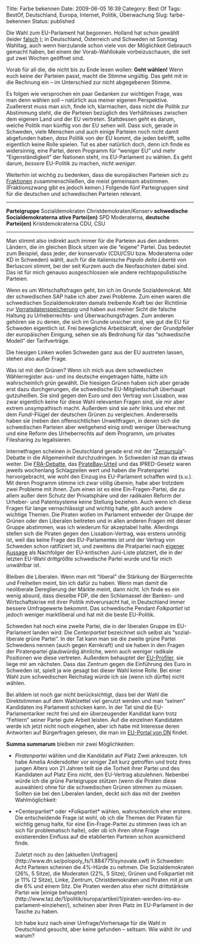 Title: Farbe bekennen
Date: 2009-06-05 16:39
Category: Best Of
Tags: BestOf, Deutschland, Europa, Internet, Politik, Überwachung
Slug: farbe-bekennen
Status: published

Die Wahl zum EU-Parlament hat begonnen. Holland hat schon gewählt
(leider
[falsch](http://www.spiegel.de/politik/ausland/0,1518,628695,00.html) );
in Deutschland, Österreich und Schweden ist Sonntag Wahltag, auch wenn
hierzulande schon viele von der Möglichkeit Gebrauch gemacht haben, bei
einem der Vorab-Wahllokale vorbeizuschauen, die seit gut zwei Wochen
geöffnet sind.

Vorab für all die, die nicht bis zu Ende lesen wollen: **Geht wählen!**
Wenn euch keine der Parteien passt, macht die Stimme ungültig. Das geht
mit in die Rechnung ein – im Unterschied zur nicht abgegebenen Stimme.

Es folgen wie versprochen ein paar Gedanken zur wichtigen Frage, was man
denn wählen soll – natürlich aus meiner eigenen Perspektive. Zuallererst
muss man sich, finde ich, klarmachen, dass nicht die Politik zur
Abstimmung steht, die die Parteien bezüglich des Verhältnisses zwischen
dem eigenen Land und der EU vertreten. Stattdessen geht es darum, welche
Politik man künftig von der EU sehen will. Dass sich, gerade in
Schweden, viele Menschen und auch einige Parteien noch nicht damit
abgefunden haben, *dass* Politik von der EU kommt, die jeden betrifft,
sollte eigentlich keine Rolle spielen. Tut es aber natürlich doch, denn
ich finde es widersinnig, eine Partei, deren Programm für “weniger EU”
und mehr “Eigenständigkeit” der Nationen steht, ins EU-Parlament zu
wählen. Es geht darum, *bessere* EU-Politik zu machen, nicht *weniger*.

Weiterhin ist wichtig zu bedenken, dass die europäischen Parteien sich
zu
[Fraktionen](http://de.wikipedia.org/wiki/Fraktion_im_Europäischen_Parlament)
zusammenschließen, die meist gemeinsam abstimmen. (Fraktionszwang gibt
es jedoch keinen.) Folgende fünf Parteigruppen sind für die deutschen
und schwedischen Parteien relevant.

  ------------------------ ------------------------ ------------------------
  **Parteigruppe**         Sozialdemokraten         Christdemokraten/Konserv
  **schwedische            Socialdemokraterna       ative
  Partei(en)**             SPD                      Moderaterna,
  **deutsche Partei(en)**                           Kristdemokraterna
                                                    CDU, CSU
  ------------------------ ------------------------ ------------------------

Man stimmt also indirekt auch immer für die Parteien aus den anderen
Ländern, die im gleichen Block sitzen wie die “eigene” Partei. Das
bedeutet zum Beispiel, dass jeder, der konservativ (CDU/CSU bzw.
Moderaterna oder KD in Schweden) wählt, auch für die italienische
*Popolo della Libertà* von Berlusconi stimmt, bei der seit Kurzem auch
die Neofaschisten dabei sind. Das ist für mich genauso ausgeschlossen
wie andere rechtspopulistische Parteien.

Wenn es um Wirtschaftsfragen geht, bin ich im Grunde Sozialdemokrat. Mit
der schwedischen SAP habe ich aber zwei Probleme. Zum einen waren die
schwedischen Sozialdemokraten damals treibende Kraft bei der Richtlinie
zur
[Vorratsdatenspeicherung](http://de.wikipedia.org/wiki/Vorratsdatenspeicherung)
und haben aus meiner Sicht die falsche Haltung zu Urheberrechts- und
Überwachungsfragen. Zum anderen gehören sie zu denen, die sich im Grunde
unsicher sind, wie gut die EU für Schweden eigentlich ist. Frei
bewegliche Arbeitskraft, einer der Grundpfeiler der europäischen
Einigung, sehen sie als Bedrohung für das “schwedische Modell” der
Tarifverträge.

Die hiesigen Linken wollen Schweden ganz aus der EU austreten lassen,
stehen also außer Frage.

Was ist mit den Grünen? Wenn ich mich aus dem schwedischen
Wählerregister aus- und ins deutsche eingetragen hätte, hätte ich
wahrscheinlich grün gewählt. Die hiesigen Grünen haben sich aber gerade
erst dazu durchgerungen, die schwedische EU-Mitgliedschaft überhaupt
gutzuheißen. Sie sind gegen den Euro und den Vertrag von Lissabon, was
zwar eigentlich keine für diese Wahl relevanten Fragen sind, sie mir
aber extrem unsympathisch macht. Außerdem sind sie *sehr* links und eher
mit dem *Fundi*-Flügel der deutschen Grünen zu vergleichen. Andererseits
haben sie (neben den offensichtlichen Unweltfragen, in denen sich die
schwedischen Parteien aber weitgehend einig sind) weniger Überwachung
und eine Reform des Urheberrechts auf dem Programm, um privates
Filesharing zu legalisieren.

Internetfragen scheinen in Deutschland gerade erst mit der
“[Zensursula](http://www.spiegel.de/netzwelt/web/0,1518,628017,00.html)”-Debatte
in die Allgemeinheit durchzudringen. In Schweden ist man da etwas
weiter. Die [FRA-Debatte](http://www.fiket.de/tag/fra/), das
[PirateBay-Urteil](http://www.fiket.de/tag/piratebay/) und das
IPRED-Gesetz waren jeweils wochenlang Schlagzeilen wert und haben die
Piratenpartei hervorgebracht, wie wohl den Einzug ins EU-Parlament
schaffen wird (s.u.). Mit deren Programm stimme ich zwar völlig überein,
habe aber trotzdem zwei Probleme mit ihnen. Zum einen ist es eine
Ein-Fragen-Partei, die zu allem außer dem Schutz der Privatsphäre und
der radikalen Reform der Urheber- und Patentsysteme keine Stellung
beziehen. Auch wenn ich diese Fragen für lange vernachlässigt und
wichtig halte, gibt auch andere wichtige Themen. Die Piraten wollen im
Parlament entweder der Gruppe der Grünen oder den Liberalen beitreten
und in allen anderen Fragen mit dieser Gruppe abstimmen, was ich
wiederum für akzeptabel halte. Allerdings stellen sich die Piraten gegen
den Lissabon-Vertrag, was erstens unnötig ist, weil das keine Frage des
EU-Parlamentes ist und der Vertrag von Schweden schon ratifiziert ist,
und zweitens die Piratpartei nach [eigener
Aussage](http://www.dn.se/fordjupning/europa2009/piratpartiets-eu-kandidat-har-segervittring-1.856036)
als Nachfolger der EU-kritischen Juni-Liste platziert, die in der
letzten EU-Wahl drittgrößte schwedische Partei wurde und für mich
unwählbar ist.

Bleiben die Liberalen. Wenn man mit “liberal” die Stärkung der
Bürgerrechte und Freiheiten meint, bin ich dafür zu haben. Wenn man
damit die neoliberale Dereglierung der Märkte meint, dann nicht. Ich
finde es ein wenig absurd, dass dieselbe FDP, die den Schlamassel der
Banken- und Wirtschaftskrise mit ihrer Politik mitverursacht hat, in
Deutschland immer bessere Umfragewerte bekommt. Das schwedische Pendant
*Folkpartiet* ist jedoch weniger marktliberal und hat mit die beste
EU-Politik.

Schweden hat noch eine zweite Partei, die in der liberalen Gruppe im
EU-Parlament landen wird: Die *Centerpartiet* bezeichnet sich selbst als
“sozial-liberale grüne Partei”. In der Tat kann man sie die zweite grüne
Partei Schwedens nennen (auch gegen Kernkraft) und sie haben in den
Fragen der Piratenpartei glaubwürdig ähnliche, wenn auch weniger
radikale Positionen wie diese vertreten. Außerdem behauptet der
[EU-Profiler](http://www.fiket.de/2009/05/25/europa-fragen/), sie liege
mir am nächsten. Dass das Zentrum gegen die Einführung des Euro in
Schweden ist, spielt ja wie gesagt bei dieser Wahl keine Rolle. Bei
einer Wahl zum schwedischen Reichstag würde ich sie (wenn ich dürfte)
nicht wählen.

Bei alldem ist noch gar nicht berücksichtigt, dass bei der Wahl die
Direktstimmen auf dem Wahlzettel viel genutzt werden und man “seinen”
Kandidaten ins Parlament schicken kann. In der Tat sind die
EU-Parlamentariker recht frei und ein überzeugender Kandidat kann trotz
“Fehlern” seiner Partei gute Arbeit leisten. Auf die einzelnen
Kandidaten werde ich jetzt nicht noch eingehen, aber ich habe mit
Interesse deren Antworten auf Bürgerfragen gelesen, die man im
[EU-Portal von DN](http://www.dn.se/fordjupning/europa2009) findet.

**Summa summarum** bleiben mir zwei Möglichkeiten:

-   *Piratenpartei* wählen und die Kandidatin auf Platz Zwei ankreuzen.
    Ich habe Amelia Andersdotter vor einiger Zeit kurz getroffen und
    trotz ihres jungen Alters von 21 Jahren teilt sie die Torheit ihrer
    Partei und des Kandidaten auf Platz Eins nicht, den EU-Vertrag
    abzulehnen. Nebenbei würde ich die grüne Parteigruppe stützen (wenn
    die Piraten diese auswählen) ohne für die schwedischen Grünen
    stimmen zu müssen. Sollten sie bei den Liberalen landen, deckt sich
    das mit der zweiten Wahlmöglichkeit:

<ul>
<li>
*Centerpartiet* oder *Folkpartiet* wählen, wahrscheinlich eher erstere.
Die entscheidende Frage ist wohl, ob ich die Themen der Piraten für
wichtig genug halte, für eine Ein-Frage-Partei zu stimmen (was ich an
sich für problematisch halte), oder ob ich ihren ohne Frage
existierenden Einfluss auf die etablierten Parteien schon ausreichend
finde.

</p>
Zuletzt noch zu den [aktuellen
Umfragen](http://www.dn.se/polopoly_fs/1.884775!synovate.swf) in
Schweden: Acht Parteien scheinen die 4%-Hürde zu nehmen. Die
Sozialdemokraten (26%, 5 Sitze), die Moderaten (22%, 5 Sitze), Grünen
und Folkpartiet mit je 11% (2 Sitze), Linke, Zentrum, Christdemokraten
und Piraten mit je um die 6% und einem Sitz. Die Piraten werden also
eher nicht drittstärkste Partei wie [einige
behaupten](http://www.taz.de/1/politik/europa/artikel/1/piraten-werden-ins-eu-parlament-einziehen/),
scheinen aber ihren Platz im EU-Parlament in der Tasche zu haben.

Ich habe kurz nach einer Umfrage/Vorhersage für die Wahl in Deutschland
gesucht, aber keine gefunden – seltsam. Wie wählt ihr und warum?

